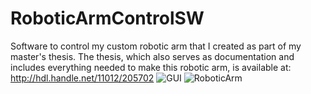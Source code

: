 # RoboticArmControlSW
Software to control my custom robotic arm that I created as part of my master's thesis. The thesis, which also serves as documentation and includes everything needed to make this robotic arm, is available at: http://hdl.handle.net/11012/205702
![GUI](https://github.com/jakubkvapil/RoboticArmControlSW/assets/136896240/42156682-0411-47c8-8a2a-3b1bddeaf883)
![RoboticArm](https://github.com/jakubkvapil/RoboticArmControlSW/assets/136896240/82d8e590-1eaf-4810-b87f-6b03ba94a386)
